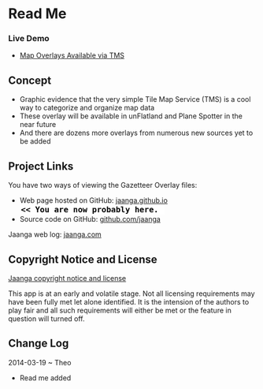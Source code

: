 Read Me
=======

### Live Demo

* [Map Overlays Available via TMS]( http://jaanga.github.io/terrain-plus/cookbook/gazetteer-overlays/latest/ )

## Concept

* Graphic evidence that the very simple Tile Map Service (TMS) is a cool way to categorize and organize map data
* These overlay will be available in unFlatland and Plane Spotter in the near future
* And there are dozens more overlays from numerous new sources yet to be added

<!--
## Features


## Road Map


## Issues /Bugs
-->

## Project Links

You have two ways of viewing the Gazetteer Overlay files:

* Web page hosted on GitHub: [jaanga.github.io]( http://jaanga.github.io/terrain-plus/cookbook/gazetteer-overlay/ "view the files as apps." ) <input value="<< You are now probably here." size=28 style="font:bold 12pt monospace;border-width:0;" >  
* Source code on GitHub: [github.com/jaanga]( https://github.com/jaanga/terrain-plus/tree/gh-pages/cookbook/gazetteer-overlays "View the files as source code." ) <scan style=display:none ><< You are now probably here.</scan>

Jaanga web log: [jaanga.com]( http://jaanga.com )

## Copyright Notice and License

[Jaanga copyright notice and license]( https://github.com/jaanga/jaanga.github.io/blob/master/jaanga-copyright-and-mit-license.md )

This app is at an early and volatile stage. Not all licensing requirements may have been fully met let alone identified. It is the intension of the authors to play fair and all such requirements will either be met or the feature in question will turned off.


## Change Log

2014-03-19 ~ Theo

* Read me added



